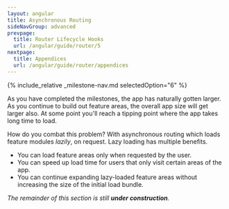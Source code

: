 ```yaml
---
layout: angular
title: Asynchronous Routing
sideNavGroup: advanced
prevpage:
  title: Router Lifecycle Hooks
  url: /angular/guide/router/5
nextpage:
  title: Appendices
  url: /angular/guide/router/appendices
---
```

<!-- FilePath: src/angular/guide/router/6.md -->
<?code-excerpt path-base="examples/ng/doc/router"?>
{% include_relative _milestone-nav.md selectedOption="6" %}

As you have completed the milestones, the app has naturally gotten larger.
As you continue to build out feature areas, the overall app size will get larger also.
At some point you'll reach a tipping point where the app takes long time to load.

How do you combat this problem?  With asynchronous routing which loads feature modules _lazily_, on request.
Lazy loading has multiple benefits.

- You can load feature areas only when requested by the user.
- You can speed up load time for users that only visit certain areas of the app.
- You can continue expanding lazy-loaded feature areas without increasing the size of the initial load bundle.

_The remainder of this section is still **under construction**._